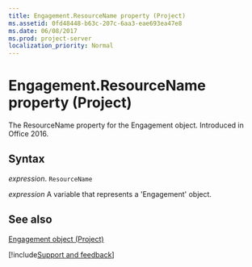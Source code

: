 ```yaml
---
title: Engagement.ResourceName property (Project)
ms.assetid: 0fd48448-b63c-207c-6aa3-eae693ea47e8
ms.date: 06/08/2017
ms.prod: project-server
localization_priority: Normal
---
```



# Engagement.ResourceName property (Project)

The ResourceName property for the Engagement object. Introduced in Office 2016.


## Syntax

_expression_. `ResourceName`

_expression_ A variable that represents a 'Engagement' object.


## See also


[Engagement object (Project)](Project.engagement.md)

[!include[Support and feedback](~/includes/feedback-boilerplate.md)]